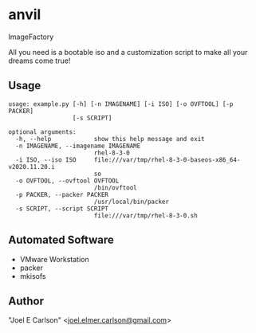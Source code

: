 # anvil
ImageFactory

All you need is a bootable iso and a customization script to make
all your dreams come true!

## Usage

```
usage: example.py [-h] [-n IMAGENAME] [-i ISO] [-o OVFTOOL] [-p PACKER]
                  [-s SCRIPT]

optional arguments:
  -h, --help            show this help message and exit
  -n IMAGENAME, --imagename IMAGENAME
                        rhel-8-3-0
  -i ISO, --iso ISO     file:///var/tmp/rhel-8-3-0-baseos-x86_64-v2020.11.20.i
                        so
  -o OVFTOOL, --ovftool OVFTOOL
                        /bin/ovftool
  -p PACKER, --packer PACKER
                        /usr/local/bin/packer
  -s SCRIPT, --script SCRIPT
                        file:///var/tmp/rhel-8-3-0.sh
```

## Automated Software

- VMware Workstation
- packer
- mkisofs

## Author

"Joel E Carlson" &lt;joel.elmer.carlson@gmail.com&gt;
